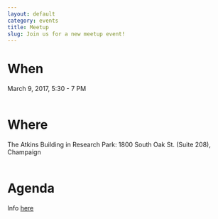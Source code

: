 ```yaml
---
layout: default
category: events
title: Meetup
slug: Join us for a new meetup event!
---
```


# When
March 9, 2017, 5:30 - 7 PM
<br> <br>

# Where
The Atkins Building in Research Park: 1800 South Oak St. (Suite 208), Champaign
<br> <br>

# Agenda
Info <a href="/announcements/2017/03/09/Granular-meetup.html">here</a>
